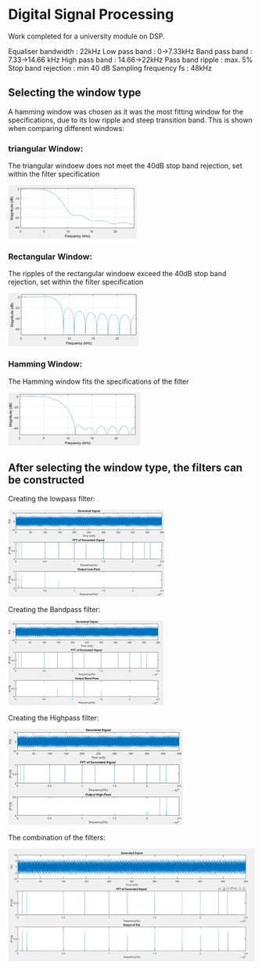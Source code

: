 # Digital Signal Processing

Work completed for a university module on DSP.

  Equaliser bandwidth	:	22kHz
        Low pass band	:	0→7.33kHz
      Band pass band	:	7.33→14.66 kHz
      High pass band	:	14.66→22kHz
     Pass band ripple	:	max. 5%
  Stop band rejection	:	min 40 dB
Sampling frequency fs	:	48kHz

## Selecting the window type

A hamming window was chosen as it was the most fitting window for the specifications, due to its low ripple and steep transition band. This is shown when comparing different windows:

### triangular Window:
The triangular windoew does not meet the 40dB stop band rejection, set within the filter specification

![Triangle](Images/Triangular%20window.png)


### Rectangular Window:
The ripples of the rectangular windoew exceed the 40dB stop band rejection, set within the filter specification

![Rectangle](Images/rectangular%20window.png)

### Hamming Window:
The Hamming window fits the specifications of the filter

![Hamming](Images/Hamming%20window.png)

## After selecting the window type, the filters can be constructed

Creating the lowpass filter:

![Lowpass](Images/Lowpass%20Filter.png)


Creating the Bandpass filter:

![Bandpass](Images/Bandpass%20Filter.png)


Creating the Highpass filter:

![Lowpass](Images/Highpass%20Filter.png)


The combination of the filters:

![Combination](Images/Combination%20of%20filters.png)
